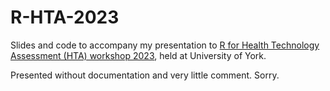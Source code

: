 # R-HTA-2023

Slides and code to accompany my presentation to [R for Health Technology Assessment (HTA) workshop 2023](https://r-hta.org/events/workshop/2023/), held at University of York.

Presented without documentation and very little comment. Sorry.
